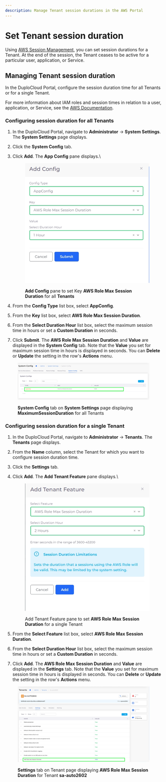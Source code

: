 ```yaml
---
description: Manage Tenant session durations in the AWS Portal
---
```


# Set Tenant session duration

Using [AWS Session Management](https://docs.aws.amazon.com/systems-manager/latest/userguide/session-manager.html), you can set session durations for a Tenant. At the end of the session, the Tenant ceases to be active for a particular user, application, or Service.

## Managing Tenant session duration &#x20;

In the DuploCloud Portal, configure the session duration time for all Tenants or for a single Tenant.

For more information about IAM roles and session times in relation to a user, application, or Service, see the [AWS Documentation](https://docs.aws.amazon.com/IAM/latest/UserGuide/id\_roles\_use.html).

### Configuring session duration for all Tenants

1. In the DuploCloud Portal, navigate to **Administrator** -> **System Settings**. The **System Settings** page displays.
2. Click the **System Config** tab.
3.  Click **Add**. The **App Config** pane displays.\


    <div align="left">

    <figure><img src="../../../.gitbook/assets/screenshot-nimbusweb.me-2024.02.27-12_48_30.png" alt=""><figcaption><p><strong>Add Config</strong> pane to set Key <strong>AWS Role Max Session Duration</strong> for all <strong>Tenants</strong><br></p></figcaption></figure>

    </div>
4. From the **Config Type** list box, select **AppConfig**.
5. From the **Key** list box, select **AWS Role Max Session Duration**.
6. From the **Select Duration Hour** list box, select the maximum session time in hours or set a **Custom Duration** in seconds.
7. Click **Submit**. The **AWS Role Max Session Duration** and **Value** are displayed in the **System Config** tab. Note that the **Value** you set for maximum session time in hours is displayed in seconds. You can **Delete** or **Update** the setting in the row's **Actions** menu.&#x20;

<figure><img src="../../../.gitbook/assets/screenshot-nimbusweb.me-2024.02.27-12_59_36.png" alt=""><figcaption><p><strong>System Config</strong> tab on <strong>System Settings</strong> page displaying <strong>MaximumSessionDuration</strong> for all Tenants</p></figcaption></figure>

### Configuring session duration for a single Tenant

1. In the DuploCloud Portal, navigate to **Administrator** -> **Tenants**. The **Tenants** page displays.
2. From the **Name** column, select the Tenant for which you want to configure session duration time.
3. Click the **Settings** tab.
4.  Click **Add**. The **Add Tenant Feature** pane displays.\


    <div align="left">

    <figure><img src="../../../.gitbook/assets/screenshot-nimbusweb.me-2024.02.27-12_45_39.png" alt=""><figcaption><p>Add Tenant Feature pane to set <strong>AWS Role Max Session Duration</strong> for a single Tenant<br></p></figcaption></figure>

    </div>
5. From the **Select Feature** list box, select **AWS Role Max Session Duration**.
6. From the **Select Duration Hour** list box, select the maximum session time in hours or set a **Custom Duration** in seconds.
7. Click **Add**. The **AWS Role Max Session Duration** and **Value** are displayed in the **Settings** tab. Note that the **Value** you set for maximum session time in hours is displayed in seconds. You can **Delete** or **Update** the setting in the row's **Actions** menu.&#x20;

<figure><img src="../../../.gitbook/assets/screenshot-nimbusweb.me-2024.02.27-12_54_45.png" alt=""><figcaption><p><strong>Settings</strong> tab on Tenant page displaying <strong>AWS Role Max Session Duration</strong> for Tenant <strong>sa-auto2602</strong> </p></figcaption></figure>
